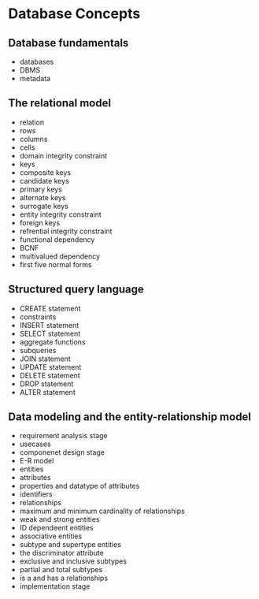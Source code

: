 # Database Concepts

## Database fundamentals

- databases
- DBMS
- metadata

## The relational model

- relation
- rows
- columns
- cells
- domain integrity constraint
- keys
- composite keys
- candidate keys
- primary keys
- alternate keys
- surrogate keys
- entity integrity constraint
- foreign keys
- refrential integrity constraint
- functional dependency
- BCNF
- multivalued dependency
- first five normal forms

## Structured query language

- CREATE statement
- constraints
- INSERT statement
- SELECT statement
- aggregate functions
- subqueries
- JOIN statement
- UPDATE statement
- DELETE statement
- DROP statement
- ALTER statement

## Data modeling and the entity-relationship model

- requirement analysis stage
- usecases
- componenet design stage
- E-R model
- entities
- attributes
- properties and datatype of attributes
- identifiers
- relationships
- maximum and minimum cardinality of relationships
- weak and strong entities
- ID dependeent entities
- associative entities
- subtype and supertype entities
- the discriminator attribute
- exclusive and inclusive subtypes
- partial and total subtypes
- is a and has a relationships
- implementation stage
